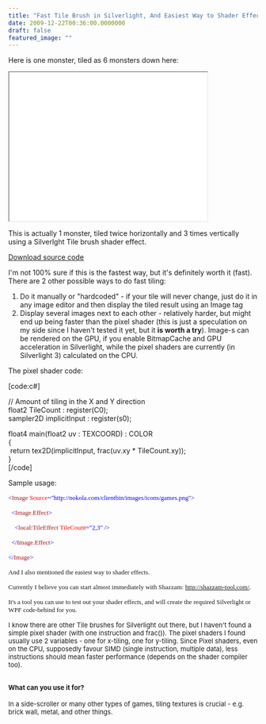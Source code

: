 ```yaml
---
title: "Fast Tile Brush in Silverlight, And Easiest Way to Shader Effects"
date: 2009-12-22T00:36:00.0000000
draft: false
featured_image: ""
---
```


<p>Here is one monster, tiled as 6&nbsp;monsters down here:</p>
<iframe src="/sample.aspx?xap=TileShaderEffect" width="400px" height="300px"></iframe>
<p>This is actually 1 monster, tiled twice horizontally and 3 times vertically using a Silverlght Tile brush shader effect.</p>
<p><a href="http://nokola.com/sources/TileShaderEffect.zip">Download source code</a></p>
<p>I'm not 100% sure if this is the fastest way, but it's definitely worth it (fast). There are 2 other possible ways to do fast tiling:</p>
<ol>
<li>Do it manually or "hardcoded" - if your tile will never change, just do it in any image editor and then display the tiled result using an Image tag</li>
<li>Display several images next to each other - relatively harder, but might end up being faster than the pixel shader (this is just a speculation on my side since I haven't tested it yet, but it <strong>is worth a try</strong>). Image-s can be rendered on the GPU, if you enable BitmapCache and GPU acceleration in Silverlight, while the pixel shaders are currently (in Silverlight 3) calculated on the CPU.</li>
</ol>
<p>The pixel shader code:</p>
<p>[code:c#]</p>
<p>// Amount of tiling in the X and Y direction<br />float2 TileCount : register(C0);<br />sampler2D implicitInput : register(s0);</p>
<p>float4 main(float2 uv : TEXCOORD) : COLOR <br />{ <br />&nbsp;return tex2D(implicitInput, frac(uv.xy * TileCount.xy));<br />}<br />[/code]</p>
<p>Sample usage:</p>
<pre><span style="font-size: small;"><span style="font-family: Consolas; color: #0000ff;"><span style="font-family: Consolas; color: #0000ff;"><span style="font-family: Consolas; color: #0000ff;">&lt;</span></span></span><span style="font-family: Consolas; color: #a31515;"><span style="font-family: Consolas; color: #a31515;"><span style="font-family: Consolas; color: #a31515;">Image</span></span></span><span style="font-family: Consolas; color: #ff0000;"><span style="font-family: Consolas; color: #ff0000;"><span style="font-family: Consolas; color: #ff0000;"> Source</span></span></span><span style="font-family: Consolas; color: #0000ff;"><span style="font-family: Consolas; color: #0000ff;"><span style="font-family: Consolas; color: #0000ff;">="http://nokola.com/clientbin/images/icons/games.png"&gt;</span></span></span></span></pre>
<pre><span style="font-size: small;"><span style="font-family: Consolas; color: #0000ff;"><span style="font-family: Consolas; color: #0000ff;"><span style="font-family: Consolas; color: #0000ff;">&nbsp; &lt;</span></span></span><span style="font-family: Consolas; color: #a31515;"><span style="font-family: Consolas; color: #a31515;"><span style="font-family: Consolas; color: #a31515;">Image.Effect</span></span></span><span style="font-family: Consolas; color: #0000ff;"><span style="font-family: Consolas; color: #0000ff;"><span style="font-family: Consolas; color: #0000ff;">&gt;</span></span></span><span style="font-family: Consolas; color: #a31515;"><span style="font-family: Consolas; color: #a31515;"><span style="font-family: Consolas; color: #a31515;"><span style="font-family: Consolas; color: #a31515;"><span style="font-family: Consolas; color: #a31515;"><span style="font-family: Consolas; color: #a31515;">&nbsp;</span></span></span></span></span></span><span style="font-family: Consolas; color: #0000ff;"><span style="font-family: Consolas; color: #0000ff;"><span style="font-family: Consolas; color: #0000ff;">&nbsp;&nbsp;&nbsp; </span></span></span></span></pre>
<pre><span style="font-size: small;"><span style="font-family: Consolas; color: #0000ff;"><span style="font-family: Consolas; color: #0000ff;"><span style="font-family: Consolas; color: #0000ff;">&nbsp;&nbsp;&nbsp; &lt;</span></span></span><span style="font-family: Consolas; color: #a31515;"><span style="font-family: Consolas; color: #a31515;"><span style="font-family: Consolas; color: #a31515;">local</span></span></span><span style="font-family: Consolas; color: #0000ff;"><span style="font-family: Consolas; color: #0000ff;"><span style="font-family: Consolas; color: #0000ff;">:</span></span></span><span style="font-family: Consolas; color: #a31515;"><span style="font-family: Consolas; color: #a31515;"><span style="font-family: Consolas; color: #a31515;">TileEffect</span></span></span><span style="font-family: Consolas; color: #ff0000;"><span style="font-family: Consolas; color: #ff0000;"><span style="font-family: Consolas; color: #ff0000;"> TileCount</span></span></span><span style="font-family: Consolas; color: #0000ff;"><span style="font-family: Consolas; color: #0000ff;"><span style="font-family: Consolas; color: #0000ff;">="2,3" /&gt;</span></span></span><span style="font-family: Consolas; color: #a31515;"><span style="font-family: Consolas; color: #a31515;"><span style="font-family: Consolas; color: #a31515;"><span style="font-family: Consolas; color: #a31515;"><span style="font-family: Consolas; color: #a31515;"><span style="font-family: Consolas; color: #a31515;">&nbsp;</span></span></span></span></span></span><span style="font-family: Consolas; color: #0000ff;"><span style="font-family: Consolas; color: #0000ff;"><span style="font-family: Consolas; color: #0000ff;">&nbsp; </span></span></span></span></pre>
<pre><span style="font-size: small;"><span style="font-family: Consolas; color: #0000ff;"><span style="font-family: Consolas; color: #0000ff;"><span style="font-family: Consolas; color: #0000ff;">&nbsp; &lt;/</span></span></span><span style="font-family: Consolas; color: #a31515;"><span style="font-family: Consolas; color: #a31515;"><span style="font-family: Consolas; color: #a31515;">Image.Effect</span></span></span><span style="font-family: Consolas; color: #0000ff;"><span style="font-family: Consolas; color: #0000ff;"><span style="font-family: Consolas; color: #0000ff;">&gt;</span></span></span><span style="font-family: Consolas; color: #a31515;"><span style="font-family: Consolas; color: #a31515;"><span style="font-family: Consolas; color: #a31515;"><span style="font-family: Consolas; color: #a31515;"><span style="font-family: Consolas; color: #a31515;"><span style="font-family: Consolas; color: #a31515;"> </span></span></span></span></span></span></span></pre>
<pre><span style="font-size: small;"><span style="font-family: Consolas; color: #0000ff;"><span style="font-family: Consolas; color: #0000ff;"><span style="font-family: Consolas; color: #0000ff;">&lt;/</span></span></span><span style="font-family: Consolas; color: #a31515;"><span style="font-family: Consolas; color: #a31515;"><span style="font-family: Consolas; color: #a31515;">Image</span></span></span><span style="font-family: Consolas; color: #0000ff;"><span style="font-family: Consolas; color: #0000ff;"><span style="font-family: Consolas; color: #0000ff;">&gt;</span></span></span></span></pre>
<p><span style="font-family: Consolas; font-size: x-small;"><span style="font-family: Verdana;"><span style="font-size: small;">And I also mentioned the easiest way to shader effects.</span></span></span></p>
<p><span style="font-family: Consolas; font-size: x-small;"><span style="font-family: Verdana; font-size: xx-small;"><span style="font-size: small;">Currently I believe you can start almost immediately with Shazzam: </span><a href="http://shazzam-tool.com/"><span style="font-size: small;">http://shazzam-tool.com/</span></a><span style="font-size: small;">. </span></span></span></p>
<p><span style="font-family: Consolas; font-size: x-small;"><span style="font-family: Verdana;"><span style="font-size: small;">It's a tool you can use to test out your shader effects, and will create the required Silverlight or WPF code-behind for you.</span></span></span></p>
<p><span style="font-size: small;">I know there are other Tile brushes for Silverlight out there, but I haven't found a simple pixel shader (with one instruction and frac()). The pixel shaders I found usually use 2 variables - one for x-tiling, one for y-tiling. Since Pixel shaders, even on the CPU, supposedly favour SIMD (single instruction, multiple data), less instructions should mean faster performance (depends on the shader compiler too).</span></p>
<h2><span style="font-size: small;">What can you use it for?</span></h2>
<p><span style="font-size: small;">In a side-scroller or many other types of games, tiling textures is crucial - e.g. brick wall, metal, and other things.</span></p>